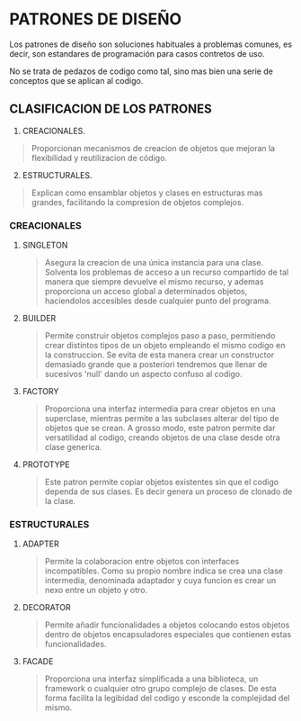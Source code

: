 # PATRONES DE DISEÑO

Los patrones de diseño son soluciones habituales a problemas comunes, es decir, son estandares de programación para casos contretos de uso.

No se trata de pedazos de codigo como tal, sino mas bien una serie de conceptos que se aplican al codigo.


## CLASIFICACION DE LOS PATRONES 
 1. CREACIONALES. 
 > Proporcionan mecanismos de creacion de objetos que mejoran la flexibilidad y reutilizacion de código.
 2. ESTRUCTURALES. 
 > Explican como ensamblar objetos y clases en estructuras mas grandes, facilitando la compresion de objetos complejos.

### CREACIONALES

1. SINGLETON
    > Asegura la creacion de una única instancia para una clase. Solventa los problemas de acceso a un recurso compartido de tal manera que siempre devuelve el mismo recurso, y ademas proporciona un acceso global a determinados objetos, haciendolos accesibles desde cualquier punto del programa.
2. BUILDER
    > Permite construir objetos complejos paso a paso, permitiendo crear distintos tipos de un objeto empleando el mismo codigo en la construccion. Se evita de esta manera crear un constructor demasiado grande que a posteriori tendremos que llenar de sucesivos 'null' dando un aspecto confuso al codigo.
3. FACTORY
    > Proporciona una interfaz intermedia para crear objetos en una superclase, mientras permite a las subclases alterar del tipo de objetos que se crean. A grosso modo, este patron permite dar versatilidad al codigo, creando objetos de una clase desde otra clase generica. 
4. PROTOTYPE
    > Este patron permite copiar objetos existentes sin que el codigo dependa de sus clases. Es decir genera un proceso de clonado de la clase.


### ESTRUCTURALES

1. ADAPTER
    > Permite la colaboracion entre objetos con interfaces incompatibles. Como su propio nombre indica se crea una clase intermedia, denominada adaptador y cuya funcion es crear un nexo entre un objeto y otro. 
2. DECORATOR
    > Permite añadir funcionalidades a objetos colocando estos objetos dentro de objetos encapsuladores especiales que contienen estas funcionalidades.
3. FACADE
    > Proporciona una interfaz simplificada a una biblioteca, un framework o cualquier otro grupo complejo de clases. De esta forma facilita la legibidad del codigo y esconde la complejidad del mismo.



